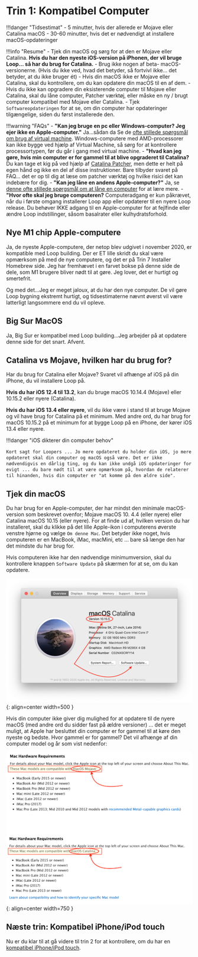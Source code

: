 # Trin 1: Kompatibel Computer

!!!danger "Tidsestimat"
    - 5 minutter, hvis der allerede er Mojave eller Catalina macOS
    - 30-60 minutter, hvis det er nødvendigt at installere macOS-opdateringer

!!!info "Resume"
    - Tjek din macOS og sørg for at den er Mojave eller Catalina. **Hvis du har den nyeste iOS-version på iPhonen, der vil bruge Loop... så har du brug for Catalina.**
    - Brug ikke nogen af beta- macOS-versionerne. (Hvis du ikke ved, hvad det betyder, så fortvivl ikke... det betyder, at du ikke bruger ét)
    - Hvis din macOS ikke er Mojave eller Catalina, skal du kontrollere, om du kan opdatere din macOS til en af dem.
    - Hvis du ikke kan opgradere din eksisterende computer til Mojave eller Catalina, skal du låne computer, Patcher værktøj, eller måske en ny / brugt computer kompatibel med Mojave eller Catalina.
    - Tjek `Softwareopdateringen` for at se, om din computer har opdateringer tilgængelige, siden du først installerede den.

!!!warning "FAQs"
    - **"Kan jeg bruge en pc eller Windows-computer? Jeg ejer ikke en Apple-computer."** Ja...sådan da Se de [ofte stillede spørgsmål om brug af virtual machine](/faqs/FAQs/#can-i-use-a-pc-or-windows-computer-to-build). Windows-computere med AMD-processorer kan ikke bygge ved hjælp af Virtual Machine, så sørg for at kontrollere processortypen, før du går i gang med virtual machine.
    - **"Hvad kan jeg gøre, hvis min computer er for gammel til at blive opgraderet til Catalina?** Du kan tage et kig på ved hjælp af [Catalina Patcher](http://dosdude1.com/catalina/), men dette er helt på egen hånd og ikke en del af disse instruktioner. Bare tilbyder svaret på FAQ... det er op til dig at læse om patcher værktøj og hvilke risici det kan indebære for dig.
    - **"Kan jeg låne en andens Apple-computer?"** Ja, se [denne ofte stillede spørgsmål om at låne en computer](/faqs/FAQs/#do-i-need-to-own-my-own-apple-computer) for at lære mere.
    - **"Hvor ofte skal jeg bruge computeren?** Computeradgang er kun påkrævet, når du i første omgang installerer Loop app eller opdaterer til en nyere Loop release. Du behøver IKKE adgang til en Apple-computer for at fejlfinde eller ændre Loop indstillinger, såsom basalrater eller kulhydratsforhold.

## Nye M1 chip Apple-computere

Ja, de nyeste Apple-computere, der netop blev udgivet i november 2020, er kompatible med Loop building. Der er ET lille skridt du skal være opmærksom på med de nye computere, og det er på Trin 7 Installer Homebrew side. Jeg har fremhævet i en farvet bokse på denne side de dele, som M1 brugere bliver nødt til at gøre. Jeg lover, det er hurtigt og smertefrit.

Og med det...Jeg er meget jaloux, at du har den nye computer. De vil gøre Loop bygning ekstremt hurtigt, og tidsestimaterne nævnt øverst vil være latterligt langsommere end du vil opleve.

## Big Sur MacOS

Ja, Big Sur er kompatibel med Loop building...Jeg arbejder på at opdatere denne side for det snart. Afvent.

## Catalina vs Mojave, hvilken har du brug for?

Har du brug for Catalina eller Mojave? Svaret vil afhænge af iOS på din iPhone, du vil installere Loop på.

**Hvis du har iOS 12.4 til 13.2**, kan du bruge macOS 10.14.4 (Mojave) eller 10.15.2 eller nyere (Catalina).

**Hvis du har iOS 13.4 eller nyere**, vil du ikke være i stand til at bruge Mojave og vil have brug for Catalina på et minimum. Med andre ord, du har brug for macOS 10.15.2 på et minimum for at bygge Loop på en iPhone, der kører iOS 13.4 eller nyere.

!!!danger "iOS dikterer din computer behov"

    Kort sagt for Loopers ... Jo mere opdateret du holder din iOS, jo mere opdateret skal din computer og macOS også være. Det er ikke nødvendigvis en dårlig ting, og du kan ikke undgå iOS opdateringer for evigt ... du bare nødt til at være opmærksom på, hvordan de relaterer til hinanden, hvis din computer er "at komme på den ældre side".

## Tjek din macOS

Du har brug for en Apple-computer, der har mindst den minimale macOS-version som beskrevet ovenfor; Mojave macOS 10. 4.4 (eller nyere) eller Catalina macOS 10.15 (eller nyere). For at finde ud af, hvilken version du har installeret, skal du klikke på det lille Apple-ikon i computerens øverste venstre hjørne og vælge `Om denne Mac`. Det betyder ikke noget, hvis computeren er en MacBook, iMac, macMini, etc ... bare så længe den har det mindste du har brug for.

Hvis computeren ikke har den nødvendige minimumversion, skal du kontrollere knappen `Software Update` på skærmen for at se, om du kan opdatere.

![image](img/macosx.png){: align=center width=500 }

Hvis din computer ikke giver dig mulighed for at opdatere til de nyere macOS (med andre ord du sidder fast på ældre versioner) ... det er meget muligt, at Apple har besluttet din computer er for gammel til at køre den nyeste og bedste. Hvor gammel er for gammel? Det vil afhænge af din computer model og år som vist nedenfor:

![image](img/mojave-minimum.png){: align=center width=750 }

## Næste trin: Kompatibel iPhone/iPod touch

Nu er du klar til at gå videre til trin 2 for at kontrollere, om du har en [kompatibel iPhone/iPod touch](step2.md).
